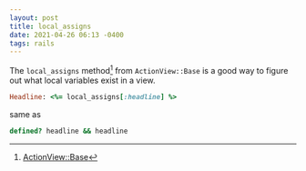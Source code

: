 ```yaml
---
layout: post
title: local_assigns
date: 2021-04-26 06:13 -0400
tags: rails
---
```

The `local_assigns` method[^1] from `ActionView::Base` is a good way to figure out what local variables exist in a view.

```ruby
Headline: <%= local_assigns[:headline] %>
```

same as

```ruby
defined? headline && headline
```

[^1]: [ActionView::Base](https://api.rubyonrails.org/v6.1.3/classes/ActionView/Base.html#class-ActionView::Base-label-Passing+local+variables+to+sub+templates)
